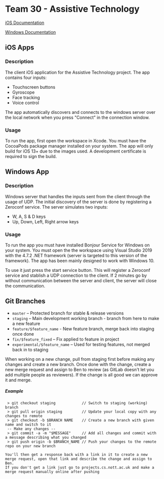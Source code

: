 # Team 30 - Assistive Technology

[iOS Documentation](https://team30.netlify.com/ios/)

[Windows Documentation](https://team30.netlify.com/windows/)


## iOS Apps

### Description

The client iOS application for the Assistive Technology project. The app contains four inputs:
* Touchscreen buttons
* Gyroscope
* Face tracking
* Voice control

The app automatically discovers and connects to the windows server over the local network when you press "Connect" in the connection window.

### Usage

To run the app, first open the workspace in Xcode. You must have the CocoaPods package manager installed on your system.
The app will only build for iOS 13+ due to the images used. A development certificate is required to sign the build.

## Windows App

### Description

Windows server that handles the inputs sent from the client through the usage of UDP. The initial discovery of the server is done by registering a Zeroconf service. The server simulates two inputs:
* W, A, S & D keys
* Up, Down, Left, Right arrow keys

### Usage
To run the app you must have installed Bonjour Service for Windows on your system. You must open the the workspace using Visual Studio 2019 with the 4.7.2 .NET framework (server is targeted to this version of the framework). The app has been mainly designed to work with Windows 10.

To use it just press the start service button. This will register a Zeroconf service and stablish a UDP connection to the client. If 2 minutes go by without communication between the server and client, the server will close the communication.


## Git Branches
 * `master` – Protected branch for stable & release versions
 * `staging` – Main development working branch - branch from here to make a new feature
 * `feature/$feature_name` - New feature branch, merge back into staging once done
 * `fix/$feature_fixed` – Fix applied to feature in project
 * `experimental/$feature_name` – Used for testing features, not merged back in to staging

When working on a new change, pull from staging first before making any changes and create a new branch.
Once done with the change, create a new merge request and assign to Ben to review (as GitLab doesn't let you add multiple people as reviewers). If the change is all good we can approve it and merge.

##### Example
```
 > git checkout staging            // Switch to staging (working) branch
 > git pull origin staging         // Update your local copy with any changes to remote
 > git checkout -b $BRANCH NAME    // Create a new branch with given name and switch to it
 -- Make any changes --
 > git commit -a -m "$MESSAGE"     // Add all changes and commit with a message describing what you changed
 > git push origin -b $BRANCH_NAME // Push your changes to the remote repo on your new branch

You'll then get a response back with a link in it to create a new merge request, open that link and describe the change and assign to Ben.
If you don't get a link just go to projects.cs.nott.ac.uk and make a merge request manually online after pushing
```